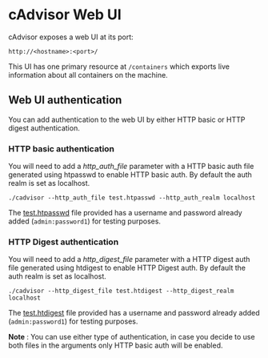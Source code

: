 # cAdvisor Web UI

cAdvisor exposes a web UI at its port:

`http://<hostname>:<port>/`

This UI has one primary resource at `/containers` which exports live information about all containers on the machine.

## Web UI authentication

You can add authentication to the web UI by either HTTP basic or HTTP digest authentication. 

### HTTP basic authentication

You will need to add a *http_auth_file* parameter with a HTTP basic auth file generated using htpasswd to enable HTTP basic auth. By default the auth realm is set as localhost.

`./cadvisor --http_auth_file test.htpasswd --http_auth_realm localhost`

The [test.htpasswd](../test.htpasswd) file provided has a username and password already added (`admin:password1`) for testing purposes.

### HTTP Digest authentication

You will need to add a *http_digest_file* parameter with a HTTP digest auth file generated using htdigest to enable HTTP Digest auth. By default the auth realm is set as localhost.

`./cadvisor --http_digest_file test.htdigest --http_digest_realm localhost`

The [test.htdigest](../test.htdigest) file provided has a username and password already added (`admin:password1`) for testing purposes.

**Note** : You can use either type of authentication, in case you decide to use both files in the arguments only HTTP basic auth will be enabled. 
